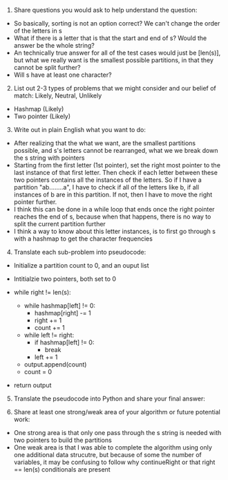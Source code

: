 1. Share questions you would ask to help understand the question:
- So basically, sorting is not an option correct? We can't change the order of the letters in s
- What if there is a letter that is that the start and end of s? Would the answer be the whole string?
- An technically true answer for all of the test cases would just be [len(s)], but what we really want is the smallest possible partitions, in that they cannot be split further?
- Will s have at least one character?

2. List out 2-3 types of problems that we might consider and our belief of match: Likely, Neutral, Unlikely
- Hashmap (Likely)
- Two pointer (Likely)

3. Write out in plain English what you want to do: 
- After realizing that the what we want, are the smallest partitions possible, and s's letters cannot be rearranged, what we we break down the s string with pointers
- Starting from the first letter (1st pointer), set the right most pointer to the last instance of that first letter. Then check if each letter between these two pointers contains all the instances of the letters. So if I have a partition "ab........a", I have to check if all of the letters like b, if all instances of b are in this partition. If not, then I have to move the right pointer further.
- I think this can be done in a while loop that ends once the right pointer reaches the end of s, because 
when that happens, there is no way to split the current partition further
- I think a way to know about this letter instances, is to first go through s with a hashmap to get the character frequencies

4. Translate each sub-problem into pseudocode:
- Initialize a partition count to 0, and an ouput list
- Intitialzie two pointers, both set to 0

- while right != len(s):
  - while hashmap[left] != 0:
    - hashmap[right] -= 1
    - right += 1
    - count += 1
  - while left != right:
    - if hashmap[left] != 0: 
      - break
    - left += 1
  - output.append(count)
  - count = 0

- return output

5. Translate the pseudocode into Python and share your final answer:
  <!-- class Solution:
    def partitionLabels(self, s: str) -> List[int]:
        left, right = 0, 0
        output = []
        count = 0

        continueRight = False

        charFreq = {}

        for char in s:
            charFreq[char] = 1 + charFreq.get(char, 0)
        
        while right < len(s):
            while charFreq[s[left]] != 0:
                charFreq[s[right]] -= 1
                right += 1
                count += 1
            if right == len(s):
                break
            while left != right:
                if charFreq[s[left]] != 0:
                    continueRight = True
                    break
                left += 1
            if continueRight:
                continueRight = False
                continue
            output.append(count)
            count = 0
        
        output.append(count)

        return output -->

6. Share at least one strong/weak area of your algorithm or future potential work:
- One strong area is that only one pass through the s string is needed with two pointers to build the partitions
- One weak area is that I was able to complete the algorithm using only one additional data strucutre, but because of some the number of variables, it may be confusing to follow why continueRight or that right == len(s) conditionals are present